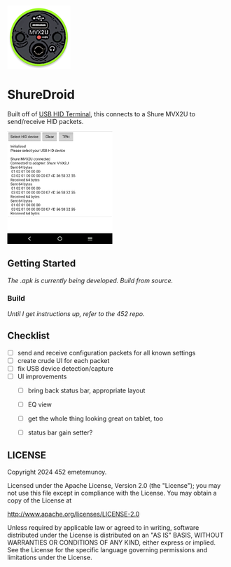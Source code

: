 ![](res/mipmap-xxhdpi/ic_launcher.png)

ShureDroid
==========

Built off of [USB HID Terminal](https://github.com/452/USBHIDTerminal),
this connects to a Shure MVX2U to send/receive HID packets.

<img src="screenshot.jpg" width=240>


## Getting Started

_The .apk is currently being developed. Build from source._
<!-- TODO: play store and/or f-droid link -->
<!-- TODO: link apk in releases -->

### Build

_Until I get instructions up, refer to the 452 repo._
<!-- TODO: show gradle build steps -->


## Checklist

- [ ] send and receive configuration packets for all known settings
- [ ] create crude UI for each packet
- [ ] fix USB device detection/capture
- [ ] UI improvements
    - [ ] bring back status bar, appropriate layout
    - [ ] EQ view
    - [ ] get the whole thing looking great on tablet, too
    - [ ] status bar gain setter?


## LICENSE

Copyright 2024 452 emetemunoy.

Licensed under the Apache License, Version 2.0 (the "License");
you may not use this file except in compliance with the License.
You may obtain a copy of the License at

<http://www.apache.org/licenses/LICENSE-2.0>

Unless required by applicable law or agreed to in writing, software
distributed under the License is distributed on an "AS IS" BASIS,
WITHOUT WARRANTIES OR CONDITIONS OF ANY KIND, either express or implied.
See the License for the specific language governing permissions and
limitations under the License.
